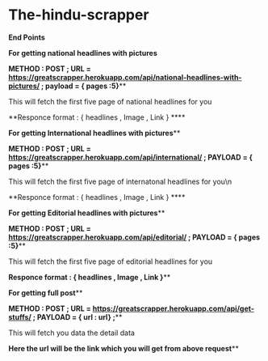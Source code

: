# The-hindu-scrapper

****End Points****


****For getting national headlines with pictures****

**METHOD : POST ; URL = https://greatscrapper.herokuapp.com/api/national-headlines-with-pictures/ ; payload = { pages :5}****

This will fetch the first five page of national headlines for you

**Responce format : {
                      headlines ,
                      Image ,
                      Link
                   }
                   ****
                   

**For getting International headlines with pictures****

**METHOD : POST ; URL = https://greatscrapper.herokuapp.com/api/international/ ; PAYLOAD = { pages :5}****

This will fetch the first five page of internatonal headlines for you\n

**Responce format : {
                      headlines ,
                      Image ,
                      Link
                   }
                   ****

**For getting Editorial headlines with pictures****

**METHOD : POST ; URL = https://greatscrapper.herokuapp.com/api/editorial/ ; PAYLOAD = { pages :5}****

This will fetch the first five page of editorial headlines for you

**Responce format : {
                      headlines ,
                      Image ,
                      Link
                   }****
                   
                   


**For getting full post****

**METHOD : POST ; URL = https://greatscrapper.herokuapp.com/api/get-stuffs/ ; PAYLOAD = { url : url} ;****

This will fetch you data the detail data

**Here the url will be the link which you will get from above request****

